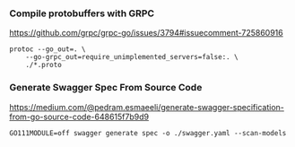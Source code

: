 ### Compile protobuffers with GRPC

https://github.com/grpc/grpc-go/issues/3794#issuecomment-725860916

	protoc --go_out=. \
		--go-grpc_out=require_unimplemented_servers=false:. \
		./*.proto


### Generate Swagger Spec From Source Code

https://medium.com/@pedram.esmaeeli/generate-swagger-specification-from-go-source-code-648615f7b9d9

	GO111MODULE=off swagger generate spec -o ./swagger.yaml --scan-models
